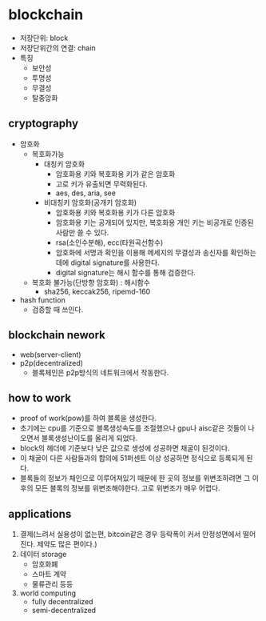# blockchain

- 저장단위: block
- 저장단위간의 연결: chain
- 특징
  - 보안성
  - 투명성
  - 무결성
  - 탈중앙화

## cryptography

- 암호화
  - 복호화가능
    - 대칭키 암호화
      - 암호화용 키와 복호화용 키가 같은 암호화 
      - 고로 키가 유출되면 무력화된다.
      - aes, des, aria, see
    - 비대칭키 암호화(공개키 암호화)
      - 암호화용 키와 복호화용 키가 다른 암호화
      - 암호화용 키는 공개되어 있지만, 복호화용 개인 키는 비공개로 인증된 사람만 쓸 수 있다.
      - rsa(소인수분해), ecc(타원곡선함수)
      - 암호화에 서명과 확인을 이용해 메세지의 무결성과 송신자를 확인하는데에 digital signature를 사용한다.
      - digital signature는 해시 함수를 통해 검증한다.
  - 복호화 불가능(단방향 암호화) : 해시함수
    - sha256, keccak256, ripemd-160
- hash function
  - 검증할 때 쓰인다.

## blockchain nework

- web(server-client)
- p2p(decentralized)
  - 블록체인은 p2p방식의 네트워크에서 작동한다.

## how to work

- proof of work(pow)를 하여 블록을 생성한다.
- 초기에는 cpu를 기준으로 블록생성속도를 조절했으나 gpu나 aisc같은 것들이 나오면서 블록생성난이도를 올리게 되었다.
- block의 헤더에 기준보다 낮은 값으로 생성에 성공하면 채굴이 된것이다.
- 이 채굴이 다른 사람들과의 합의에 51퍼센트 이상 성공하면 정식으로 등록되게 된다.
- 블록들의 정보가 체인으로 이루어져있기 때문에 한 곳의 정보를 위변조하려면 그 이후의 모든 블록의 정보를 위변조해야한다. 고로 위변조가 매우 어렵다.

## applications

1. 결제(느려서 실용성이 없는편, bitcoin같은 경우 등락폭이 커서 안정성면에서 떨어진다. 제약도 많은 편이다.)
2. 데이터 storage
   - 암호화폐
   - 스마트 계약
   - 물류관리 등등
3. world computing
   - fully decentralized
   - semi-decentralized